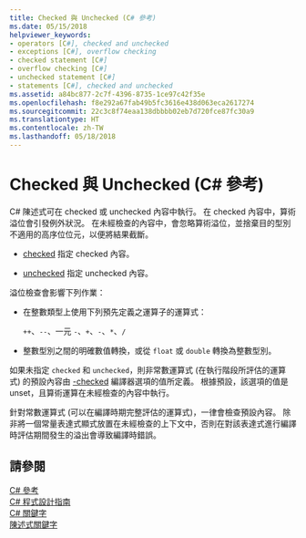 ```yaml
---
title: Checked 與 Unchecked (C# 參考)
ms.date: 05/15/2018
helpviewer_keywords:
- operators [C#], checked and unchecked
- exceptions [C#], overflow checking
- checked statement [C#]
- overflow checking [C#]
- unchecked statement [C#]
- statements [C#], checked and unchecked
ms.assetid: a84bc877-2c7f-4396-8735-1ce97c42f35e
ms.openlocfilehash: f8e292a67fab49b5fc3616e438d063eca2617274
ms.sourcegitcommit: 22c3c8f74eaa138dbbbb02eb7d720fce87fc30a9
ms.translationtype: HT
ms.contentlocale: zh-TW
ms.lasthandoff: 05/18/2018
---
```

# <a name="checked-and-unchecked-c-reference"></a>Checked 與 Unchecked (C# 參考)
C# 陳述式可在 checked 或 unchecked 內容中執行。 在 checked 內容中，算術溢位會引發例外狀況。 在未經檢查的內容中，會忽略算術溢位，並捨棄目的型別不適用的高序位位元，以便將結果截斷。  
  
-   [checked](checked.md) 指定 checked 內容。  
  
-   [unchecked](unchecked.md) 指定 unchecked 內容。  
  
 溢位檢查會影響下列作業：  
  
-   在整數類型上使用下列預先定義之運算子的運算式：  
  
     `++`、`--`、一元 `-`、`+`、`-`、`*`、`/`  
  
-   整數型別之間的明確數值轉換，或從 `float` 或 `double` 轉換為整數型別。  
  
 如果未指定 `checked` 和 `unchecked`，則非常數運算式 (在執行階段所評估的運算式) 的預設內容由 [-checked](../compiler-options/checked-compiler-option.md) 編譯器選項的值所定義。 根據預設，該選項的值是 unset，且算術運算在未經檢查的內容中執行。
 
 針對常數運算式 (可以在編譯時期完整評估的運算式)，一律會檢查預設內容。 除非將一個常量表達式顯式放置在未經檢查的上下文中，否則在對該表達式進行編譯時評估期間發生的溢出會導致編譯時錯誤。
  
## <a name="see-also"></a>請參閱  
 [C# 參考](../index.md)  
 [C# 程式設計指南](../../programming-guide/index.md)  
 [C# 關鍵字](index.md)  
 [陳述式關鍵字](statement-keywords.md)
